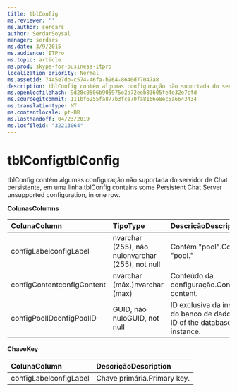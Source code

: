```yaml
---
title: tblConfig
ms.reviewer: ''
ms.author: serdars
author: SerdarSoysal
manager: serdars
ms.date: 3/9/2015
ms.audience: ITPro
ms.topic: article
ms.prod: skype-for-business-itpro
localization_priority: Normal
ms.assetid: 7445e7db-c574-46fa-b964-8640d77047a8
description: tblConfig contém algumas configuração não suportada do servidor de Chat persistente, em uma linha.
ms.openlocfilehash: 9d28c0506b905975e2a72eeb83605fe4e32e7cfd
ms.sourcegitcommit: 111bf6255fa877b3fce70fa8166e8ec5a6643434
ms.translationtype: MT
ms.contentlocale: pt-BR
ms.lasthandoff: 04/23/2019
ms.locfileid: "32213064"
---
```

# <a name="tblconfig"></a><span data-ttu-id="222ee-103">tblConfig</span><span class="sxs-lookup"><span data-stu-id="222ee-103">tblConfig</span></span>
 
<span data-ttu-id="222ee-104">tblConfig contém algumas configuração não suportada do servidor de Chat persistente, em uma linha.</span><span class="sxs-lookup"><span data-stu-id="222ee-104">tblConfig contains some Persistent Chat Server unsupported configuration, in one row.</span></span>
  
<span data-ttu-id="222ee-105">**Colunas**</span><span class="sxs-lookup"><span data-stu-id="222ee-105">**Columns**</span></span>

|<span data-ttu-id="222ee-106">**Coluna**</span><span class="sxs-lookup"><span data-stu-id="222ee-106">**Column**</span></span>|<span data-ttu-id="222ee-107">**Tipo**</span><span class="sxs-lookup"><span data-stu-id="222ee-107">**Type**</span></span>|<span data-ttu-id="222ee-108">**Descrição**</span><span class="sxs-lookup"><span data-stu-id="222ee-108">**Description**</span></span>|
|:-----|:-----|:-----|
|<span data-ttu-id="222ee-109">configLabel</span><span class="sxs-lookup"><span data-stu-id="222ee-109">configLabel</span></span>  <br/> |<span data-ttu-id="222ee-110">nvarchar (255), não nulo</span><span class="sxs-lookup"><span data-stu-id="222ee-110">nvarchar (255), not null</span></span>  <br/> |<span data-ttu-id="222ee-111">Contém "pool".</span><span class="sxs-lookup"><span data-stu-id="222ee-111">Contains "pool."</span></span>  <br/> |
|<span data-ttu-id="222ee-112">configContent</span><span class="sxs-lookup"><span data-stu-id="222ee-112">configContent</span></span>  <br/> |<span data-ttu-id="222ee-113">nvarchar (máx.)</span><span class="sxs-lookup"><span data-stu-id="222ee-113">nvarchar (max)</span></span>  <br/> |<span data-ttu-id="222ee-114">Conteúdo da configuração.</span><span class="sxs-lookup"><span data-stu-id="222ee-114">Configuration content.</span></span>  <br/> |
|<span data-ttu-id="222ee-115">configPoolID</span><span class="sxs-lookup"><span data-stu-id="222ee-115">configPoolID</span></span>  <br/> |<span data-ttu-id="222ee-116">GUID, não nulo</span><span class="sxs-lookup"><span data-stu-id="222ee-116">GUID, not null</span></span>  <br/> |<span data-ttu-id="222ee-117">ID exclusiva da instância do banco de dados.</span><span class="sxs-lookup"><span data-stu-id="222ee-117">Unique ID of the database instance.</span></span>  <br/> |
   
<span data-ttu-id="222ee-118">**Chave**</span><span class="sxs-lookup"><span data-stu-id="222ee-118">**Key**</span></span>

|<span data-ttu-id="222ee-119">**Coluna**</span><span class="sxs-lookup"><span data-stu-id="222ee-119">**Column**</span></span>|<span data-ttu-id="222ee-120">**Descrição**</span><span class="sxs-lookup"><span data-stu-id="222ee-120">**Description**</span></span>|
|:-----|:-----|
|<span data-ttu-id="222ee-121">configLabel</span><span class="sxs-lookup"><span data-stu-id="222ee-121">configLabel</span></span>  <br/> |<span data-ttu-id="222ee-122">Chave primária.</span><span class="sxs-lookup"><span data-stu-id="222ee-122">Primary key.</span></span>  <br/> |
   

